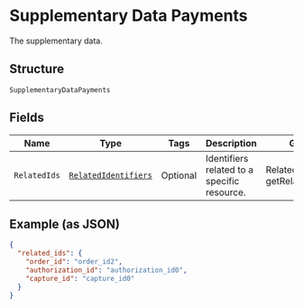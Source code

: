 
# Supplementary Data Payments

The supplementary data.

## Structure

`SupplementaryDataPayments`

## Fields

| Name | Type | Tags | Description | Getter | Setter |
|  --- | --- | --- | --- | --- | --- |
| `RelatedIds` | [`RelatedIdentifiers`](../../doc/models/related-identifiers.md) | Optional | Identifiers related to a specific resource. | RelatedIdentifiers getRelatedIds() | setRelatedIds(RelatedIdentifiers relatedIds) |

## Example (as JSON)

```json
{
  "related_ids": {
    "order_id": "order_id2",
    "authorization_id": "authorization_id0",
    "capture_id": "capture_id0"
  }
}
```

